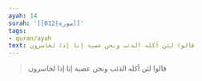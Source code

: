 ```yaml
---
ayah: 14
surah: '[[012|سورة]]'
tags:
- quran/ayah
text: قالوا لئن أكله الذئب ونحن عصبة إنا إذا لخاسرون
---
```

> قالوا لئن أكله الذئب ونحن عصبة إنا إذا لخاسرون
